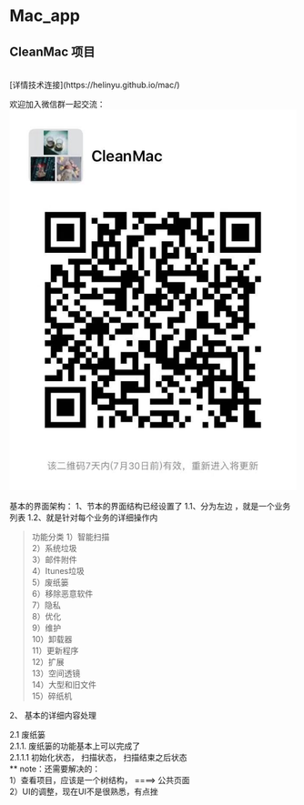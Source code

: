 # Mac_app


<h2>CleanMac 项目</h2><br>
[详情技术连接](https://helinyu.github.io/mac/)

欢迎加入微信群一起交流：
![微信群](./img/281563878944_.pic.jpg)


基本的界面架构：
1、节本的界面结构已经设置了
    1.1、分为左边 ，就是一个业务列表
    1.2、就是针对每个业务的详细操作内


> 功能分类
1）智能扫描 <br/>
2）系统垃圾<br/>
3）邮件附件<br/>
4）Itunes垃圾<br/>
5）废纸篓<br/>
6）移除恶意软件<br/>
7）隐私<br/>
8）优化<br/>
9）维护<br/>
10）卸载器<br/>
11）更新程序<br/>
12）扩展<br/>
13）空间透镜<br/>
14）大型和旧文件<br/>
15）碎纸机<br/>

2、 基本的详细内容处理

2.1 废纸篓 <br/>
    2.1.1. 废纸篓的功能基本上可以完成了 <br/>
        2.1.1.1 初始化状态， 扫描状态， 扫描结束之后状态<br/>
        ** note：还需要解决的：<br/>
            1）查看项目，应该是一个树结构， ====> 公共页面<br/>
            2）UI的调整，现在UI不是很熟悉，有点挫<br/>
            
            
    



